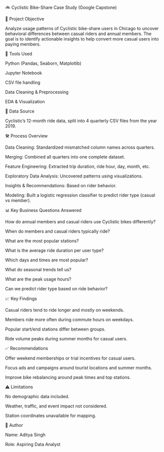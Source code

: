 🚲 Cyclistic Bike-Share Case Study (Google Capstone)

📌 Project Objective

Analyze usage patterns of Cyclistic bike-share users in Chicago to uncover behavioral differences between casual riders and annual members. The goal is to identify actionable insights to help convert more casual users into paying members.

🧰 Tools Used

Python (Pandas, Seaborn, Matplotlib)

Jupyter Notebook

CSV file handling

Data Cleaning & Preprocessing

EDA & Visualization

📁 Data Source

Cyclistic’s 12-month ride data, split into 4 quarterly CSV files from the year 2019.

🛠️ Process Overview

Data Cleaning: Standardized mismatched column names across quarters.

Merging: Combined all quarters into one complete dataset.

Feature Engineering: Extracted trip duration, ride hour, day, month, etc.

Exploratory Data Analysis: Uncovered patterns using visualizations.

Insights & Recommendations: Based on rider behavior.

Modeling: Built a logistic regression classifier to predict rider type (casual vs member).

📊 Key Business Questions Answered

How do annual members and casual riders use Cyclistic bikes differently?

When do members and casual riders typically ride?

What are the most popular stations?

What is the average ride duration per user type?

Which days and times are most popular?

What do seasonal trends tell us?

What are the peak usage hours?

Can we predict rider type based on ride behavior?

📈 Key Findings

Casual riders tend to ride longer and mostly on weekends.

Members ride more often during commute hours on weekdays.

Popular start/end stations differ between groups.

Ride volume peaks during summer months for casual users.

✅ Recommendations

Offer weekend memberships or trial incentives for casual users.

Focus ads and campaigns around tourist locations and summer months.

Improve bike rebalancing around peak times and top stations.


⚠️ Limitations

No demographic data included.

Weather, traffic, and event impact not considered.

Station coordinates unavailable for mapping.


👤 Author

Name: Aditya Singh

Role: Aspiring Data Analyst



